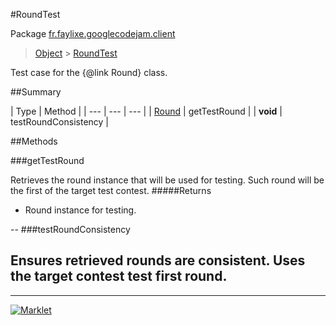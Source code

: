 #RoundTest

Package [fr.faylixe.googlecodejam.client](README.md)<br>
> [Object](../../../java/lang/Object.md) > [RoundTest](RoundTest.md)

Test case for the {@link Round} class.

##Summary


| Type | Method |
| --- | --- | --- |
| [Round](Round.md) | getTestRound |
| **void** | testRoundConsistency |

##Methods

###getTestRound


Retrieves the round instance that will
 be used for testing. Such round will be the first
 of the target test contest.
#####Returns


* Round instance for testing.

--
###testRoundConsistency


Ensures retrieved rounds are consistent.
 Uses the target contest test first round.
--
---
[![Marklet](https://img.shields.io/badge/Generated%20by-Marklet-green.svg)](https://github.com/Faylixe/marklet)